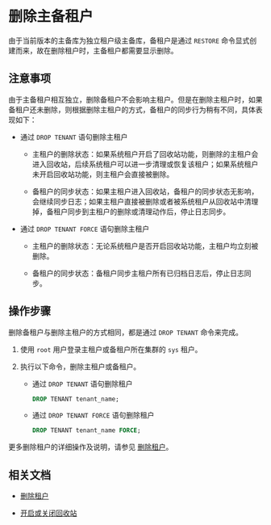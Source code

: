 # 删除主备租户

由于当前版本的主备库为独立租户级主备库，备租户是通过 `RESTORE` 命令显式创建而来，故在删除租户时，主备租户都需要显示删除。

## 注意事项

由于主备租户相互独立，删除备租户不会影响主租户。但是在删除主租户时，如果备租户还未删除，则根据删除主租户的方式，备租户的同步行为稍有不同，具体表现如下：

* 通过 `DROP TENANT` 语句删除主租户
  
  * 主租户的删除状态：如果系统租户开启了回收站功能，则删除的主租户会进入回收站，后续系统租户可以进一步清理或恢复该租户；如果系统租户未开启回收站功能，则主租户会直接被删除。

  * 备租户的同步状态：如果主租户进入回收站，备租户的同步状态无影响，会继续同步日志；如果主租户直接被删除或者被系统租户从回收站中清理掉，备租户同步到主租户的删除或清理动作后，停止日志同步。

* 通过 `DROP TENANT FORCE` 语句删除主租户

  * 主租户的删除状态：无论系统租户是否开启回收站功能，主租户均立刻被删除。

  * 备租户的同步状态：备租户同步主租户所有已归档日志后，停止日志同步。

## 操作步骤

删除备租户与删除主租户的方式相同，都是通过 `DROP TENANT` 命令来完成。

1. 使用 `root` 用户登录主租户或备租户所在集群的 `sys` 租户。

2. 执行以下命令，删除主租户或备租户。

   * 通过 `DROP TENANT` 语句删除租户

     ```sql
     DROP TENANT tenant_name;
     ```

   * 通过 `DROP TENANT FORCE` 语句删除租户

     ```sql
     DROP TENANT tenant_name FORCE;
     ```

更多删除租户的详细操作及说明，请参见 [删除租户](../../2.basic-database-management/4.manage-tenants/4.manage-tenants/5.delete-a-tenant.md)。

## 相关文档

* [删除租户](../../2.basic-database-management/4.manage-tenants/4.manage-tenants/5.delete-a-tenant.md)

* [开启或关闭回收站](../1.flashback/3.tenant-recycle.md)